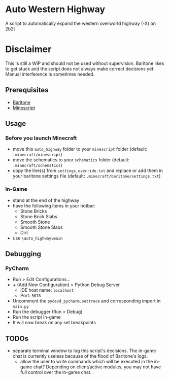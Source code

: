 # Auto Western Highway

A script to automatically expand the western overworld highway (-X) on 2b2t

# Disclaimer

This is still a WIP and should not be used without supervision. Baritone likes to get stuck and the script does not always make correct decisions yet. Manual interference is sometimes needed.

## Prerequisites
- [Baritone](https://github.com/cabaletta/baritone)
- [Minescript](https://github.com/maxuser0/minescript)

## Usage

### Before you launch Minecraft

- move this `auto_highway` folder to your `minescript` folder (default: `.minecraft/minescript`)
- move the schematics to your `schematics` folder (default: `.minecraft/schematics`)
- copy the line(s) from `settings_override.txt` and replace or add them in your baritone settings file (default: `.minecraft/baritone/settings.txt`)

### In-Game

- stand at the end of the highway
- have the following items in your hotbar:
  - Stone Bricks
  - Stone Brick Slabs
  - Smooth Stone
  - Smooth Stone Slabs
  - Dirt
- use `\auto_highway\main`

## Debugging

### PyCharm

- Run > Edit Configurations...
- \+ (Add New Configuration) > Python Debug Server
  - IDE host name: `localhost`
  - Port: `5678`
- Uncomment the `pydevd_pycharm.settrace` and corresponding import in `main.py`
- Run the debugger (Run > Debug)
- Run the script in-game
- It will now break on any set breakpoints

## TODOs

- separate terminal window to log this script's decisions. The in-game chat is currently useless because of the flood of Baritone's logs.
  - allow the user to write commands which will be executed in the in-game chat? Depending on client/active modules, you may not have full control over the in-game chat.
